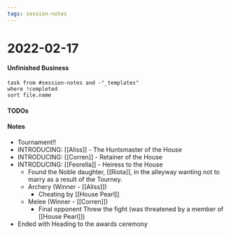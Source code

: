 ```yaml
---
tags: session-notes
---
```


# 2022-02-17

#### Unfinished Business
```dataview
task from #session-notes and -"_templates"
where !completed
sort file.name
```

#### TODOs


#### Notes

- Tournament!! 
- INTRODUCING: [[Aliss]] - The Huntsmaster of the House 
- INTRODUCING: [[Corren]] - Retainer of the House 
- INTRODUCING: [[Feorella]] - Heiress to the House
	- Found the Noble daughter, [[Riota]], in the alleyway wanting not to marry as a result of the Tourney. 
	- Archery (Winner - [[Aliss]]) 
		- Cheating by [[House Pearl]]
	- Melee (Winner - [[Corren]])
		- Final opponent Threw the fight (was threatened by a member of [[House Pearl]])
- Ended with Heading to the awards ceremony